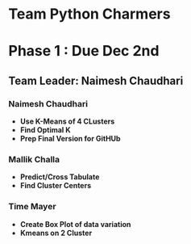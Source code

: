 # Team Python Charmers 
# Phase 1   : Due Dec 2nd


## Team Leader: Naimesh Chaudhari

### Naimesh Chaudhari
* **Use K-Means of 4 CLusters**
* **Find Optimal K**
* **Prep Final Version for GitHUb**
### Mallik Challa
* **Predict/Cross Tabulate**
* **Find Cluster Centers**
### Time Mayer
* **Create Box Plot of data variation**
* **Kmeans on 2 Cluster**
